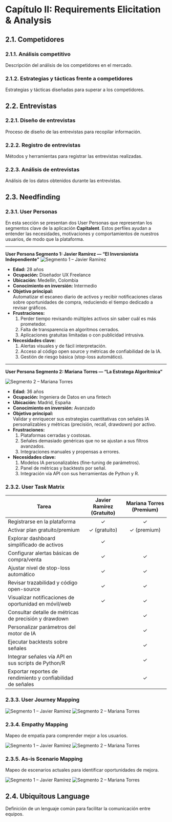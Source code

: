# Capítulo II: Requirements Elicitation & Analysis

## 2.1. Competidores

### 2.1.1. Análisis competitivo
Descripción del análisis de los competidores en el mercado.

### 2.1.2. Estrategias y tácticas frente a competidores
Estrategias y tácticas diseñadas para superar a los competidores.

## 2.2. Entrevistas

### 2.2.1. Diseño de entrevistas
Proceso de diseño de las entrevistas para recopilar información.

### 2.2.2. Registro de entrevistas
Métodos y herramientas para registrar las entrevistas realizadas.

### 2.2.3. Análisis de entrevistas
Análisis de los datos obtenidos durante las entrevistas.

## 2.3. Needfinding

### 2.3.1. User Personas

En esta sección se presentan dos User Personas que representan los segmentos clave de la aplicación **Capitalent**. Estos perfiles ayudan a entender las necesidades, motivaciones y comportamientos de nuestros usuarios, de modo que la plataforma.

---

**User Persona Segmento 1: Javier Ramírez — “El Inversionista Independiente”**
![Segmento 1 – Javier Ramírez](https://github.com/4346-BlockOps-App-Open-Source/Capitalent-Project-Report/blob/feature/chap2-needfinding/assest/img/chapter-II/Javier%20Rami%CC%81rez.png)

- **Edad:** 28 años  
- **Ocupación:** Diseñador UX Freelance  
- **Ubicación:** Medellín, Colombia  
- **Conocimiento en inversión:** Intermedio  
- **Objetivo principal:**  
  Automatizar el escaneo diario de activos y recibir notificaciones claras sobre oportunidades de compra, reduciendo el tiempo dedicado a revisar gráficos.  
- **Frustraciones:**  
  1. Perder tiempo revisando múltiples activos sin saber cuál es más prometedor.  
  2. Falta de transparencia en algoritmos cerrados.  
  3. Aplicaciones gratuitas limitadas o con publicidad intrusiva.  
- **Necesidades clave:**  
  1. Alertas visuales y de fácil interpretación.  
  2. Acceso al código open source y métricas de confiabilidad de la IA.  
  3. Gestión de riesgo básica (stop-loss automático).

---

**User Persona Segmento 2: Mariana Torres — “La Estratega Algorítmica”**

![Segmento 2 – Mariana Torres](https://github.com/4346-BlockOps-App-Open-Source/Capitalent-Project-Report/blob/feature/chap2-needfinding/assest/img/chapter-II/Mariana%20Torres.png)


- **Edad:** 36 años  
- **Ocupación:** Ingeniera de Datos en una fintech  
- **Ubicación:** Madrid, España  
- **Conocimiento en inversión:** Avanzado  
- **Objetivo principal:**  
  Validar y enriquecer sus estrategias cuantitativas con señales IA personalizables y métricas (precisión, recall, drawdown) por activo.  
- **Frustraciones:**  
  1. Plataformas cerradas y costosas.  
  2. Señales demasiado genéricas que no se ajustan a sus filtros avanzados.  
  3. Integraciones manuales y propensas a errores.  
- **Necesidades clave:**  
  1. Modelos IA personalizables (fine-tuning de parámetros).  
  2. Panel de métricas y backtests por señal.  
  3. Integración vía API con sus herramientas de Python y R.  


### 2.3.2. User Task Matrix


| Tarea                                                       | Javier Ramírez (Gratuito) | Mariana Torres (Premium) |
|-------------------------------------------------------------|:-------------------------:|:------------------------:|
| Registrarse en la plataforma                                | ✓                         | ✓                        |
| Activar plan gratuito/premium                               | ✓ (gratuito)              | ✓ (premium)              |
| Explorar dashboard simplificado de activos                  | ✓                         |                          |
| Configurar alertas básicas de compra/venta                  | ✓                         | ✓                        |
| Ajustar nivel de stop-loss automático                       | ✓                         | ✓                        |
| Revisar trazabilidad y código open-source                   | ✓                         | ✓                        |
| Visualizar notificaciones de oportunidad en móvil/web       | ✓                         | ✓                        |
| Consultar detalle de métricas de precisión y drawdown       |                           | ✓                        |
| Personalizar parámetros del motor de IA                     |                           | ✓                        |
| Ejecutar backtests sobre señales                            |                           | ✓                        |
| Integrar señales vía API en sus scripts de Python/R         |                           | ✓                        |
| Exportar reportes de rendimiento y confiabilidad de señales |                           | ✓                        |


### 2.3.3. User Journey Mapping


![Segmento 1 – Javier Ramírez](https://github.com/4346-BlockOps-App-Open-Source/Capitalent-Project-Report/blob/feature/chap2-needfinding/assest/img/chapter-II/Javier%20Ramirez%20impact.png)
![Segmento 2 – Mariana Torres](https://github.com/4346-BlockOps-App-Open-Source/Capitalent-Project-Report/blob/feature/chap2-needfinding/assest/img/chapter-II/Mariana%20Torres%20impact.png)



### 2.3.4. Empathy Mapping
Mapeo de empatía para comprender mejor a los usuarios.

![Segmento 1 – Javier Ramírez](https://github.com/4346-BlockOps-App-Open-Source/Capitalent-Project-Report/blob/feature/chap2-needfinding/assest/img/chapter-II/Javier%20Ramirez%20Empathy.png)
![Segmento 2 – Mariana Torres](https://github.com/4346-BlockOps-App-Open-Source/Capitalent-Project-Report/blob/feature/chap2-needfinding/assest/img/chapter-II/Mariana%20Torres%20Empathy.png)

### 2.3.5. As-is Scenario Mapping
Mapeo de escenarios actuales para identificar oportunidades de mejora.

![Segmento 1 – Javier Ramírez](https://github.com/4346-BlockOps-App-Open-Source/Capitalent-Project-Report/blob/feature/chap2-needfinding/assest/img/chapter-II/Jorge%20Ramire%CC%81z%20as%20is.png)
![Segmento 2 – Mariana Torres](https://github.com/4346-BlockOps-App-Open-Source/Capitalent-Project-Report/blob/feature/chap2-needfinding/assest/img/chapter-II/Mariana%20Torres%20as%20is.png)

## 2.4. Ubiquitous Language
Definición de un lenguaje común para facilitar la comunicación entre equipos.
